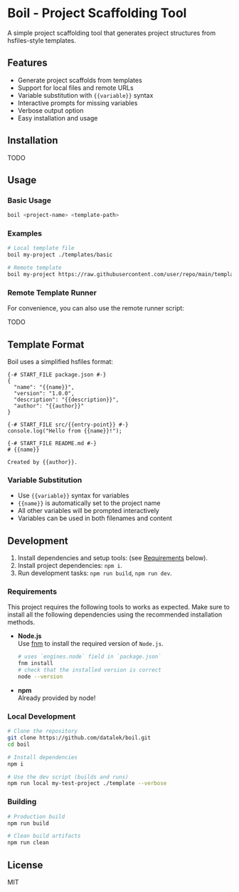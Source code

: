 # Boil - Project Scaffolding Tool

A simple project scaffolding tool that generates project structures from hsfiles-style templates.

## Features

- Generate project scaffolds from templates
- Support for local files and remote URLs
- Variable substitution with `{{variable}}` syntax
- Interactive prompts for missing variables
- Verbose output option
- Easy installation and usage

## Installation

TODO

## Usage

### Basic Usage

```bash
boil <project-name> <template-path>
```

### Examples

```bash
# Local template file
boil my-project ./templates/basic

# Remote template
boil my-project https://raw.githubusercontent.com/user/repo/main/template
```

### Remote Template Runner

For convenience, you can also use the remote runner script:

TODO

## Template Format

Boil uses a simplified hsfiles format:

```
{-# START_FILE package.json #-}
{
  "name": "{{name}}",
  "version": "1.0.0",
  "description": "{{description}}",
  "author": "{{author}}"
}

{-# START_FILE src/{{entry-point}} #-}
console.log("Hello from {{name}}!");

{-# START_FILE README.md #-}
# {{name}}

Created by {{author}}.
```

### Variable Substitution

- Use `{{variable}}` syntax for variables
- `{{name}}` is automatically set to the project name
- All other variables will be prompted interactively
- Variables can be used in both filenames and content

## Development

1. Install dependencies and setup tools: (see [Requirements](#requirements) below).
2. Install project dependencies: `npm i`.
3. Run development tasks: `npm run build`, `npm run dev`.

### Requirements

This project requires the following tools to works as expected. Make sure to install all the following dependencies using the recommended installation methods.

- **Node.js**</br>
  Use [fnm](https://github.com/Schniz/fnm#installation) to install the required version of `Node.js`.

  ```sh
  # uses `engines.node` field in `package.json`
  fnm install
  # check that the installed version is correct
  node --version
  ```

- **npm**</br>
  Already provided by node!

### Local Development

```bash
# Clone the repository
git clone https://github.com/datalek/boil.git
cd boil

# Install dependencies
npm i

# Use the dev script (builds and runs)
npm run local my-test-project ./template --verbose
```

### Building

```bash
# Production build
npm run build

# Clean build artifacts
npm run clean
```

## License

MIT

